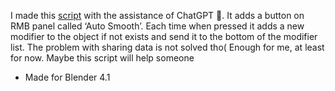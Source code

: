 I made this [script](https://github.com/ShmelGitHub/Blender-Addons/blob/Auto-Smooth-Addon/Auto%20Smooth.py) with the assistance of ChatGPT :rofl:. It adds a button on RMB panel called ‘Auto Smooth’. Each time when pressed it adds a new modifier to the object if not exists and send it to the bottom of the modifier list. The problem with sharing data is not solved tho(
Enough for me, at least for now. Maybe this script will help someone

- Made for Blender 4.1
